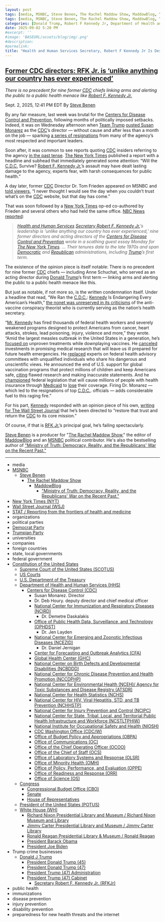 ```yaml
---
layout: post
tags: [media, MSNBC, Steve Benen, The Rachel Maddow Show, MaddowBlog, “Ministry of Truth –  Democracy Reality and the Republicans’ War on the Recent Past.”, New York Times (NYT), Wall Street Journal (WSJ), STAT / Reporting from the frontiers of health and medicine, organizations, political parties, Democrat Party, Trumpian Party, universities, companies, foreign countries, state local governments, federal government, Constitution of the United States, Supreme Court of the United States (SCOTUS), US Courts, U.S. Department of the Treasury, Department of Health and Human Services (HHS), Centers for Disease Control (CDC), Susan Monarez. Director, Dr. Deb Houry. deputy director and chief medical officer, National Center for Immunization and Respiratory Diseases (NCIRD), Dr. Demetre Daskalakis, Office of Public Health Data Surveillance and Technology (OPHDST), Dr. Jen Layden, National Center for Emerging and Zoonotic Infectious Diseases (NCEZID), Dr. Daniel Jernigan, Center for Forecasting and Outbreak Analytics (CFA), Global Health Center (GHC), National Center on Birth Defects and Developmental Disabilities (NCBDDD), National Center for Chronic Disease Prevention and Health Promotion (NCCDPHP), National Center for Environmental Health (NCEH)/ Agency for Toxic Substances and Disease Registry (ATSDR), National Center for Health Statistics (NCHS), National Center for HIV Viral Hepatitis STD and TB Prevention (NCHHSTP), National Center for Injury Prevention and Control (NCIPC), National Center for State Tribal Local and Territorial Public Health Infrastructure and Workforce (NCSTLTPHIW), National Institute for Occupational Safety and Health (NIOSH), CDC Washington Office (CDC/W), Office of Budget Policy and Appropriations (OBPA), Office of Communications (OC), Office of the Chief Operating Officer (OCOO), Office of the Chief of Staff (OCS), Office of Laboratory Systems and Response (OLSR), Office of Minority Health (OMH), Office of Policy Performance and Evaluation (OPPE), Office of Readiness and Response (ORR), Office of Science (OS), Congress, Congressional Budget Office (CBO), Senate, House of Representatives, President of the United States (POTUS), White House (WH), Richard Nixon Presidential Library and Museum / Richard Nixon Museum and Library, Jimmy Carter Presidential Library and Museum / Jimmy Carter Library, Ronald Reagan Presidential Library & Museum / Ronald Reagan, President Barack Obama, President Joe Biden, Trump crime businesses, Donald J Trump, President Donald Trump (45), President Donald Trump (47), President Trump (47) Administration, President Trump (47) Cabinet, Secretary Robert F. Kennedy Jr. (RFKJr), public health, immunizations, disease prevention, injury prevention, disability prevention, preparedness for new health threats and the internet]
tags: [media, MSNBC, Steve Benen, The Rachel Maddow Show, MaddowBlog, “Ministry of Truth –  Democracy Reality and the Republicans’ War on the Recent Past.”, New York Times (NYT), Wall Street Journal (WSJ), organizations, political parties, Democrat Party, Trumpian Party, universities, companies, foreign countries, state local governments, federal government, Constitution of the United States, Supreme Court of the United States (SCOTUS), US Courts, U.S. Department of the Treasury, Department of Health and Human Services (HHS), Centers for Disease Control (CDC), Susan Monarez. Director, Dr. Deb Houry. deputy director and chief medical officer, National Center for Immunization and Respiratory Diseases (NCIRD), Dr. Demetre Daskalakis, Office of Public Health Data Surveillance and Technology (OPHDST), Dr. Jen Layden, National Center for Emerging and Zoonotic Infectious Diseases (NCEZID), Dr. Daniel Jernigan, Center for Forecasting and Outbreak Analytics (CFA), Global Health Center (GHC), National Center on Birth Defects and Developmental Disabilities (NCBDDD), National Center for Chronic Disease Prevention and Health Promotion (NCCDPHP), National Center for Environmental Health (NCEH)/ Agency for Toxic Substances and Disease Registry (ATSDR), National Center for Health Statistics (NCHS), National Center for HIV Viral Hepatitis STD and TB Prevention (NCHHSTP), National Center for Injury Prevention and Control (NCIPC), National Center for State Tribal Local and Territorial Public Health Infrastructure and Workforce (NCSTLTPHIW), National Institute for Occupational Safety and Health (NIOSH), CDC Washington Office (CDC/W), Office of Budget Policy and Appropriations (OBPA), Office of Communications (OC), Office of the Chief Operating Officer (OCOO), Office of the Chief of Staff (OCS), Office of Laboratory Systems and Response (OLSR), Office of Minority Health (OMH), Office of Policy Performance and Evaluation (OPPE), Office of Readiness and Response (ORR), Office of Science (OS), Congress, Congressional Budget Office (CBO), Senate, House of Representatives, President of the United States (POTUS), White House (WH), Richard Nixon Presidential Library and Museum / Richard Nixon Museum and Library, Jimmy Carter Presidential Library and Museum / Jimmy Carter Library, Ronald Reagan Presidential Library & Museum / Ronald Reagan, President Barack Obama, President Joe Biden, Trump crime businesses, Donald J Trump, President Donald Trump (45), President Donald Trump (47), President Trump (47) Administration, President Trump (47) Cabinet, Secretary Robert F. Kennedy Jr. (RFKJr), public health, immunizations, disease prevention, injury prevention, disability prevention, preparedness for new health threats and the internet]
categories: [Donald Trump, Robert F Kennedy Jr, Department of Health and Human Services (HHS), Centers for Disease Control (CDC)]
date: 2025-09-02 5:20 PM
#excerpt: ''
#image: 'BASEURL/assets/blog/img/.png'
#description:
#permalink:
title: "Health and Human Services Secretary, Robert F Kennedy Jr Is Destroying the Centers for Disease Control and Prevention" 
---
```



## [Former CDC directors: RFK Jr. is ‘unlike anything our country has ever experienced’](https://www.msnbc.com/rachel-maddow-show/maddowblog/former-cdc-directors-rfk-jr-anything-country-ever-experienced-rcna228574)

*There is no precedent for nine former [CDC](https://www.cdc.gov/) chiefs linking arms and alerting the public to a public health menace like [Robert F. Kennedy Jr.](https://www.hhs.gov/about/leadership/robert-kennedy.html)*

Sept. 2, 2025, 12:41 PM EDT
By [Steve Benen](https://www.msnbc.com/author/steve-benen-ncpn433601)

By any fair measure, last week was brutal for the [Centers for Disease Control and Prevention](https://www.cdc.gov/), following months of politically imposed setbacks. Indeed, it was on Wednesday afternoon when [Team Trump](https://www.donaldjtrump.com/) [ousted Susan Monarez](https://www.msnbc.com/rachel-maddow-show/maddowblog/cdc-susan-monarez-rfk-jr-resignation-rcna227699) as the [CDC](https://www.cdc.gov/)’s director — without cause and after less than a month on the job — sparking [a series of resignations](https://www.msnbc.com/rachel-maddow-show/maddowblog/cdc-susan-monarez-rfk-jr-resignation-rcna227699) from many of the agency’s most respected and important leaders.

Soon after, it was common to see reports quoting [CDC](https://www.cdc.gov/) insiders referring to the agency [in the past tense](https://www.statnews.com/2025/08/28/cdc-crisis-what-next-public-health/). [The New York Times](https://www.nytimes.com/) published a report with a headline and subhead that immediately generated some attention: “Will the [C.D.C.](https://www.cdc.gov/) Survive? [Robert F. Kennedy Jr.](https://www.hhs.gov/about/leadership/robert-kennedy.html)’s assault may have dealt lasting damage to the agency, experts fear, with harsh consequences for public health.”

A day later, former [CDC](https://www.cdc.gov/) Director Dr. Tom Frieden appeared on MSNBC and [told viewers](https://www.msnbc.com/the-weekend-primetime/watch/fmr-cdc-director-says-you-can-no-longer-trust-the-cdc-website-never-thought-i-would-see-the-day-246242373686), “I never thought I would see the day when you couldn’t trust what’s on the [CDC](https://www.cdc.gov/) website, but that day has come.”

That was soon followed by a [New York Times](https://www.nytimes.com/) op-ed co-authored by Frieden and several others who had held the same office. [NBC News reported](https://www.nbcnews.com/politics/trump-administration/former-cdc-directors-rfk-jr-dangerous-new-york-times-rcna228374):

> *[Health and Human Services](https://www.hhs.gov/) [Secretary Robert F. Kennedy Jr.](https://www.hhs.gov/about/leadership/robert-kennedy.html)’s leadership is ‘unlike anything our country has ever experienced,’ nine former directors and acting directors of the [Centers for Disease Control and Prevention](https://www.cdc.gov/) wrote in a scathing guest essay Monday for [The New York Times](https://www.nytimes.com/). ... Their tenures date to the late 1970s and span [Democratic](https://www.democrats.org/) and [Republican](https://www.gop.com) administrations, including [Trump](https://www.donaldjtrump.com/)’s first term.*

The existence of the opinion piece is itself notable: There is no precedent for nine former [CDC](https://www.cdc.gov/) chiefs — including Anne Schuchat, who served as an acting director during [Donald Trump](https://www.donaldjtrump.com/)’s first term — linking arms and alerting the public to a public health menace like this.

But just as notable, if not more so, is the written condemnation itself. Under a headline that read, “We Ran the [C.D.C.](https://www.cdc.gov/): [Kennedy](https://www.hhs.gov/about/leadership/robert-kennedy.html) Is Endangering Every American’s Health,” [the nonet was unreserved in its criticisms](https://www.nytimes.com/2025/09/01/opinion/cdc-leaders-kennedy.html) of the anti-vaccine conspiracy theorist who is currently serving as the nation’s health secretary.

“[Mr. Kennedy](https://www.hhs.gov/about/leadership/robert-kennedy.html) has fired thousands of federal health workers and severely weakened programs designed to protect Americans from cancer, heart attacks, strokes, lead poisoning, injury, violence and more,” they wrote. “Amid the largest measles outbreak in the United States in a generation, he’s [focused on](https://www.nytimes.com/2025/05/02/health/measles-treatments-vaccines-kennedy.html) unproven treatments while downplaying vaccines. He [canceled](https://www.nytimes.com/2025/08/05/health/rfk-jr-vaccine-funding.html) investments in promising medical research that will leave us ill prepared for future health emergencies. He [replaced](https://www.nytimes.com/2025/06/11/well/vaccines-cdc-rfk-jr.html) experts on federal health advisory committees with unqualified individuals who share his dangerous and unscientific views. He announced the end of U.S. support for global vaccination programs that protect millions of children and keep Americans safe, [citing](https://www.statnews.com/2025/07/02/rfk-jr-vaccines-former-cdc-director-tom-frieden-says-kennedy-mangled-science-in-gavi-decision/) flawed research and making inaccurate statements. And he [championed](https://x.com/SecKennedy/status/1940089073391018352) federal legislation that will cause millions of people with health insurance through [Medicaid](https://www.mediccsid.gov/) to [lose](https://www.cbo.gov/system/files/2025-06/Wyden-Pallone-Neal_Letter_6-4-25.pdf) their coverage. Firing Dr. Monarez — which led to the resignations of top [C.D.C.](https://www.cdc.gov/). officials — adds considerable fuel to this raging fire.”

For his part, [Kennedy](https://www.hhs.gov/about/leadership/robert-kennedy.html) responded with an opinion piece of his own, [writing for The Wall Street Journal](https://www.wsj.com/opinion/robert-f-kennedy-jr-were-restoring-public-trust-in-the-cdc-6f26c176) that he’s been directed to “restore that trust and return the [CDC](https://www.cdc.gov/) to its core mission.”

Of course, if that is [RFK Jr.](https://www.hhs.gov/about/leadership/robert-kennedy.html)’s principal goal, he’s failing spectacularly.

[Steve Benen](https://www.msnbc.com/author/steve-benen-ncpn433601) is a producer for "[The Rachel Maddow Show](https://www.msnbc.com/rachel-maddow-show)," the editor of [MaddowBlog](https://www.msnbc.com/rachel-maddow-show) and an [MSNBC](https://www.msnbc.com/) political contributor. He's also the bestselling author of ["Ministry of Truth: Democracy, Reality, and the Republicans' War on the Recent Past."](https://www.harpercollins.com/products/ministry-of-truth-steve-benen)

----
- media
- [MSNBC](https://www.msnbc.com/)
    - [Steve Benen](https://www.msnbc.com/author/steve-benen-ncpn433601)
        - [The Rachel Maddow Show](https://www.msnbc.com/rachel-maddow-show)
            - [MaddowBlog](https://www.msnbc.com/rachel-maddow-show) 
                - ["Ministry of Truth: Democracy, Reality, and the Republicans' War on the Recent Past."](https://www.harpercollins.com/products/ministry-of-truth-steve-benen)
- [New York Times (NYT)](https://www.nytimes.com/)
- [Wall Street Journal (WSJ)](https://www.wsj.com/)
- [STAT / Reporting from the frontiers of health and medicine](https://www.statnews.com/)
- organizations 
- political parties 
- [Democrat Party](https://www.democrats.org/)
- [Trumpian Party](https://www.gop.com/)
- universities 
- companies 
- foreign countries
- state, local governments 
- federal government 
- [Constitution of the United States](https://constitution.congress.gov/)
    - [Supreme Court of the United States (SCOTUS)](https://www.supremecourt.gov/)
    - [US Courts](https://www.uscourts.gov/)
    - [U.S. Department of the Treasury](https://home.treasury.gov/)
    - [Department of Health and Human Services (HHS)](https://www.hhs.gov/)
        - [Centers for Disease Control (CDC)](https://www.cdc.gov/)
            - Susan Monarez. Director 
            - Dr. Deb Houry. deputy director and chief medical officer
            - [National Center for Immunization and Respiratory Diseases (NCIRD)](https://www.cdc.gov/about/leadership/ncird.html)
                - Dr. Demetre Daskalakis
            - [Office of Public Health Data, Surveillance, and Technology (OPHDST)](https://www.cdc.gov/about/leadership/ophdst.html)
                - Dr. Jen Layden
            - [National Center for Emerging and Zoonotic Infectious Diseases (NCEZID)](https://www.cdc.gov/about/leadership/ncezid.html)
                - Dr. Daniel Jernigan
            - [Center for Forecasting and Outbreak Analytics (CFA)](https://www.cdc.gov/about/leadership/cfa.html)
            - [Global Health Center (GHC)](https://www.cdc.gov/about/leadership/ghc.html)
            - [National Center on Birth Defects and Developmental Disabilities (NCBDDD)](https://www.cdc.gov/about/leadership/ncbddd.html)
            - [National Center for Chronic Disease Prevention and Health Promotion (NCCDPHP)](https://www.cdc.gov/about/leadership/nccdphp.html)
            - [National Center for Environmental Health (NCEH)/ Agency for Toxic Substances and Disease Registry (ATSDR)](https://www.cdc.gov/about/leadership/nceh.html)
            - [National Center for Health Statistics (NCHS)](https://www.cdc.gov/about/leadership/nchs.html)
            - [National Center for HIV, Viral Hepatitis, STD, and TB Prevention (NCHHSTP)](https://www.cdc.gov/about/leadership/nchhstp.html)
            - [National Center for Injury Prevention and Control (NCIPC)](https://www.cdc.gov/about/leadership/ncipc.html)
            - [National Center for State, Tribal, Local, and Territorial Public Health Infrastructure and Workforce (NCSTLTPHIW)](https://www.cdc.gov/about/leadership/ncstltphiw.html)
            - [National Institute for Occupational Safety and Health (NIOSH)](https://www.cdc.gov/about/leadership/niosh.html)
            - [CDC Washington Office (CDC/W)](https://www.cdc.gov/about/leadership/cdcwashington.html)
            - [Office of Budget Policy and Appropriations (OBPA)](https://www.cdc.gov/about/leadership/obpa.html)
            - [Office of Communications (OC)](https://www.cdc.gov/about/leadership/oc.html)
            - [Office of the Chief Operating Officer (OCOO)](https://www.cdc.gov/about/leadership/coo.html)
            - [Office of the Chief of Staff (OCS)](https://www.cdc.gov/about/leadership/cos.html)
            - [Office of Laboratory Systems and Response (OLSR)](https://www.cdc.gov/about/leadership/olsr.html)
            - [Office of Minority Health (OMH)](https://www.cdc.gov/minority-health/index.html)
            - [Office of Policy, Performance, and Evaluation (OPPE)](https://www.cdc.gov/about/leadership/oppe.html)
            - [Office of Readiness and Response (ORR)](https://www.cdc.gov/about/leadership/orr.html)
            - [Office of Science (OS)](https://www.cdc.gov/about/leadership/os.html)
    - [Congress](https://www.congress.gov/)
        - [Congressional Budget Office (CBO)](https://www.cbo.gov/)
        - [Senate](https://www.senate.gov/)
        - [House of Representatives](https://www.house.gov/)
    - [President of the United States (POTUS)](https://www.whitehouse.gov/)
    - [White House (WH)](https://www.whitehouse.gov/)
        - [Richard Nixon Presidential Library and Museum / Richard Nixon Museum and Library](https://www.nixonlibrary.gov/)
        - [Jimmy Carter Presidential Library and Museum / Jimmy Carter Library](https://www.jimmycarterlibrary.gov/jimmy-carter-presidential-library-and-museum)
        - [Ronald Reagan Presidential Library & Museum / Ronald Reagan](https://www.reaganlibrary.gov/)
        - [President Barack Obama](https://obamawhitehouse.archives.gov/)
        - [President Joe Biden](https://bidenwhitehouse.archives.gov/)
- Trump crime businesses 
    - [Donald J Trump](https://www.donaldjtrump.com/)
         - [President Donald Trump (45)](https://trumpwhitehouse.archives.gov/)
        - [President Donald Trump (47)](https://www.whitehouse.gov/[administration](https://www.whitehouse.gov/administration/)/donald-j-trump/)
        - [President Trump (47) Administration](https://www.whitehouse.gov/[administration](https://www.whitehouse.gov/administration/)/)
        - [President Trump (47) Cabinet](https://www.whitehouse.gov/[administration](https://www.whitehouse.gov/administration/)/the-cabinet/)
            - [Secretary Robert F. Kennedy Jr. (RFKJr)](https://www.hhs.gov/about/leadership/robert-kennedy.html)
- public health 
- immunizations
- disease prevention 
- injury prevention
- disability prevention
- preparedness for new health threats and the internet